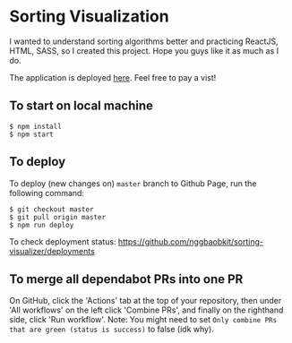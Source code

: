 # Sorting Visualization

I wanted to understand sorting algorithms better and practicing ReactJS, HTML, SASS, so I created this project. Hope you guys like it as much as I do.

The application is deployed [here](http://nggbaobkit.github.io/sorting-visualizer). Feel free to pay a vist!

## To start on local machine

```
$ npm install
$ npm start
```

## To deploy

To deploy (new changes on) `master` branch to Github Page, run the following command:

```
$ git checkout master
$ git pull origin master
$ npm run deploy
```

To check deployment status: https://github.com/nggbaobkit/sorting-visualizer/deployments

## To merge all dependabot PRs into one PR

On GitHub, click the 'Actions' tab at the top of your repository, then under 'All workflows' on the left click 'Combine PRs', and finally on the righthand side, click 'Run workflow'.
Note: You might need to set `Only combine PRs that are green (status is success)` to false (idk why).